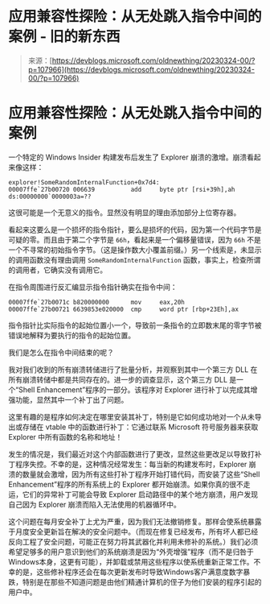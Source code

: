 <!--yml

类别：未分类

日期：2024-05-27 15:05:47

-->

# 应用兼容性探险：从无处跳入指令中间的案例 - 旧的新东西

> 来源：[https://devblogs.microsoft.com/oldnewthing/20230324-00/?p=107966](https://devblogs.microsoft.com/oldnewthing/20230324-00/?p=107966)

# 应用兼容性探险：从无处跳入指令中间的案例

一个特定的 Windows Insider 构建发布后发生了 Explorer 崩溃的激增。崩溃看起来像这样：

```
explorer!SomeRandomInternalFunction+0x7d4:
00007ffe`27b00720 006639          add     byte ptr [rsi+39h],ah ds:00000000`0000003a=??

```

这很可能是一个无意义的指令。显然没有明显的理由添加部分上位寄存器。

看起来这要么是一个损坏的指令指针，要么是损坏的代码，因为第一个代码字节是可疑的零。而且由于第二个字节是 `66h`，看起来是一个偏移量错误，因为 `66h` 不是一个不寻常的初始指令字节。（这是操作数大小覆盖前缀。）另一个线索是，未显示的调用函数没有理由调用 `Some­Random­Internal­Function` 函数，事实上，检查所谓的调用者，它确实没有调用它。

在指令周围进行反汇编显示指令指针确实在指令中间：

```
00007ffe`27b0071c b820000000      mov     eax,20h
00007ffe`27b00721 6639853e020000  cmp     word ptr [rbp+23Eh],ax

```

指令指针比实际指令的起始位置小一个，导致前一条指令的立即数末尾的零字节被错误地解释为要执行的指令的起始位置。

我们是怎么在指令中间结束的呢？

我对我们收到的所有崩溃转储进行了批量分析，并观察到其中一个第三方 DLL 在所有崩溃转储中都是共同存在的。进一步的调查显示，这个第三方 DLL 是一个“Shell Enhancement”程序的一部分。该程序对 Explorer 进行补丁以完成其增强功能，显然其中一个补丁出了问题。

这里有趣的是程序如何决定在哪里安装其补丁，特别是它如何成功地对一个从未导出或存储在 vtable 中的函数进行补丁：它通过联系 Microsoft 符号服务器来获取 Explorer 中所有函数的名称和地址！

发生的情况是，我们最近对这个内部函数进行了更改，显然这些更改足以导致打补丁程序失控。不幸的是，这种情况经常发生：每当新的构建发布时，Explorer 崩溃的数量就会激增，因为所有这些打补丁程序开始打错代码，而安装了这些“Shell Enhancement”程序的所有系统上的 Explorer 都开始崩溃。如果你真的很不走运，它们的异常补丁可能会导致 Explorer 启动路径中的某个地方崩溃，用户发现自己因为 Explorer 崩溃而陷入无法使用的机器循环中。

这个问题在每月安全补丁上尤为严重，因为我们无法撤销修复。那样会使系统暴露于月度安全更新旨在解决的安全问题中。（而现在修复已经发布，所有坏人都已经反向工程了安全问题，可能正在努力将其武器化并利用未修补的系统。）我们必须希望足够多的用户意识到他们的系统崩溃是因为“外壳增强”程序（而不是归咎于Windows本身，这更有可能），并卸载或禁用这些程序以使系统重新正常工作。不幸的是，这些修补程序还会在每次更新发布时导致Windows客户满意度数字暴跌，特别是在那些不知道问题是由他们精通计算机的侄子为他们安装的程序引起的用户中。

